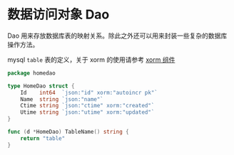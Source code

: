 # 数据访问对象 Dao

Dao 用来存放数据库表的映射关系。除此之外还可以用来封装一些复杂的数据库操作方法。

mysql `table` 表的定义，关于 xorm 的使用请参考 [xorm 组件](../component/orm.md)

```go
package homedao

type HomeDao struct {
	Id    int64  `json:"id" xorm:"autoincr pk"`
	Name  string `json:"name"`
	Ctime string `json:"ctime" xorm:"created"`
	Utime string `json:"utime" xorm:"updated"`
}

func (d *HomeDao) TableName() string {
	return "table"
}

```

